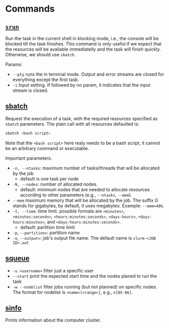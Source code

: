
# Commands

## [`srun`](https://slurm.schedmd.com/srun.html)
Run the task in the current shell in blocking mode, i.e., the console will be blocked till the task finishes. This command is only useful if we expect that the resources will be available immediatelly and the task will finish quickly. Otherwise, we should use `sbatch`.


Params:
- `--pty` runs the in terminal mode. Output and error streams are closed for everything except the first task.
- `-i` Input setting. If followed by no param, it indicates that the input stream is closed.

## [sbatch](https://slurm.schedmd.com/sbatch.html)
Request the execution of a task, with the required resources specified as `sbatch` parameters. The plain call with all resources defaulted is:
```bash
sbatch <bash script>
```

Note that the `<bash script>` here realy needs to be a bash script, it cannot be an arbitrary command or executable.

Important parameters:
- `-n, --ntasks`: maximum number of tasks/threads that will be allocated by the job
    - default is one task per node
- `-N, --nodes`: number of allocated nodes. 
    - default: minimum nodes that are needed to allocate resources according to other parameters (e.g., `--ntasks`, `--mem`).
- `--mem` maximum memory that will be allocated by the job. The suffix G stands for gigabytes, by default, it uses megabytes. Example: `--mem=40G`.
- `-t, --time`: time limit. possible formats are `<minutes>`, `<minutes:seconds>`, `<hours:minutes:seconds>`, `<days-hours>`, `<days-hours:minutes>`, and `<days-hours:minutes:seconds>`. 
    - default: partition time limit
- `-p`, `--partition=`: partition name
- `-o`, `--output=`: job's output file name. The default name is `slurm-<JOB ID>.out`

## [squeue](https://slurm.schedmd.com/squeue.html)
- `-u <username>` filter just a specific user
- `--start` print the expected start time and the nodes planed to run the task
- `-w --nodelist` filter jobs running (but not planned) on specific nodes. The format for nodelist is `<name>[<range>]`, e.g., `n[05-06]`.

## [sinfo](https://slurm.schedmd.com/sinfo.html)
Prints information about the computer cluster.